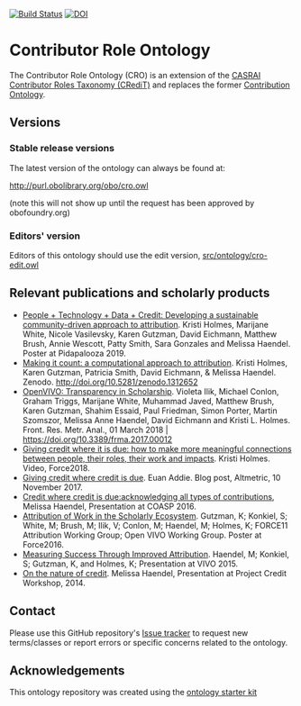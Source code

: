 [![Build Status](https://travis-ci.org/data2health/contributor-role-ontology.svg?branch=master)](https://travis-ci.org/data2health/contributor-role-ontology)
[![DOI](https://zenodo.org/badge/13996/data2health/contributor-role-ontology.svg)](https://zenodo.org/badge/latestdoi/13996/data2health/contributor-role-ontology)

# Contributor Role Ontology

The Contributor Role Ontology (CRO) is an extension of the [CASRAI Contributor Roles Taxonomy (CRediT)](https://casrai.org/credit/) and replaces the former [Contribution Ontology](https://github.com/openrif/contribution-ontology).

## Versions

### Stable release versions

The latest version of the ontology can always be found at:

http://purl.obolibrary.org/obo/cro.owl

(note this will not show up until the request has been approved by obofoundry.org)

### Editors' version

Editors of this ontology should use the edit version, [src/ontology/cro-edit.owl](src/ontology/cro-edit.owl)

## Relevant publications and scholarly products

- [People + Technology + Data + Credit: Developing a sustainable community-driven approach to attribution](https://digitalhub.northwestern.edu/files/09baabdb-e5ad-477b-abfc-f6cf70f19df0). Kristi Holmes, Marijane White, Nicole Vasilevsky, Karen Gutzman, David Eichmann, Matthew Brush, Annie Wescott, Patty Smith, Sara Gonzales and Melissa Haendel. Poster at Pidapalooza 2019.
- [Making it count: a computational approach to attribution](https://zenodo.org/record/1312652#.XJvXfhNKjAI). Kristi Holmes, Karen Gutzman, Patricia Smith, David Eichmann, & Melissa Haendel. Zenodo. http://doi.org/10.5281/zenodo.1312652
- [OpenVIVO: Transparency in Scholarship](https://www.frontiersin.org/articles/10.3389/frma.2017.00012/full). Violeta Ilik,  Michael Conlon,  Graham Triggs,  Marijane White,  Muhammad Javed,  Matthew Brush,  Karen Gutzman,  Shahim Essaid,  Paul Friedman,  Simon Porter,  Martin Szomszor,  Melissa Anne Haendel,  David Eichmann and Kristi L. Holmes. Front. Res. Metr. Anal., 01 March 2018 | https://doi.org/10.3389/frma.2017.00012
- [Giving credit where it is due: how to make more meaningful connections between people, their roles, their work and impacts](https://www.youtube.com/watch?v=HImkSbC81Ng). Kristi Holmes. Video, Force2018.
- [Giving credit where credit is due](https://www.altmetric.com/blog/giving-credit-where-credit-is-due/). Euan Addie. Blog post, Altmetric, 10 November 2017.
- [Credit where credit is due:acknowledging all types of contributions](https://oaspa.org/wp-content/uploads/2016/10/haendel_COASP_2016_final.pdf), Melissa Haendel, Presentation at COASP 2016. 
- [Attribution of Work in the Scholarly Ecosystem](https://figshare.com/articles/Attribution_of_Work_in_the_Scholarly_Ecosystem/3175198). Gutzman, K; Konkiel, S; White, M; Brush, M; Ilik, V; Conlon, M; Haendel, M; Holmes, K; FORCE11 Attribution Working Group; Open VIVO Working Group. Poster at Force2016.
- [Measuring Success Through Improved Attribution](https://www.slideshare.net/kristiholmes/measuring-success-through-improved-attribution). Haendel, M; Konkiel, S; Gutzman, K, and Holmes, K; Presentation at VIVO 2015.
- [On the nature of credit](https://www.slideshare.net/CASRAI/contribution-roles-42704805). Melissa Haendel, Presentation at Project Credit Workshop, 2014.

## Contact

Please use this GitHub repository's [Issue tracker](https://github.com/data2health/contributor-role-ontology/issues) to request new terms/classes or report errors or specific concerns related to the ontology.

## Acknowledgements

This ontology repository was created using the [ontology starter kit](https://github.com/INCATools/ontology-starter-kit)
